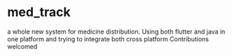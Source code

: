 # med_track
a whole new system for medicine distribution. 
Using both flutter and java in one platform and trying to integrate both cross platform
Contributions welcomed
